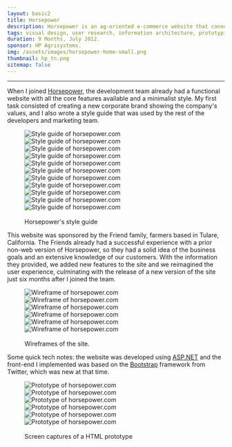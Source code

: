 ```yaml
---
layout: basic2
title: Horsepower
description: Horsepower is an ag-oriented e-commerce website that connects farmers and buyers.
tags: visual design, user research, information architecture, prototyping, front-end development.
duration: 9 Months, July 2012.
sponsor: HP Agrisystems.
img: /assets/images/horsepower-home-small.png
thumbnail: hp_tn.png
sitemap: false
---
```

<script src="/flickity.js"></script>
<hr>
<p>When I joined <a href="http://www.horsepower.com">Horsepower</a>, the development team already had a functional website with all the core features available and a minimalist style. My first task consisted of creating a new corporate brand showing the company's values, and I also wrote a style guide that was used by the rest of the developers and marketing team.</p>
<figure>
  <div class="carousel" data-flickity='{ "imagesLoaded": true, "percentPosition": false }'>
    <img src="/images/hp_styleguide1.png" alt="Style guide of horsepower.com">
    <img src="/images/hp_styleguide2.png" alt="Style guide of horsepower.com">
    <img src="/images/hp_styleguide3.png" alt="Style guide of horsepower.com">
    <img src="/images/hp_styleguide4.png" alt="Style guide of horsepower.com">
    <img src="/images/hp_styleguide5.png" alt="Style guide of horsepower.com">
    <img src="/images/hp_styleguide6.png" alt="Style guide of horsepower.com">
    <img src="/images/hp_styleguide7.png" alt="Style guide of horsepower.com">
    <img src="/images/hp_styleguide8.png" alt="Style guide of horsepower.com">
    <img src="/images/hp_styleguide9.png" alt="Style guide of horsepower.com">
    <img src="/images/hp_styleguide10.png" alt="Style guide of horsepower.com">
    <img src="/images/hp_styleguide11.png" alt="Style guide of horsepower.com">
  </div>
  <br>
  <figcaption>Horsepower's style guide</figcaption>
</figure>
<p>This website was sponsored by the Friend family, farmers based in Tulare, California. The Friends already had a successful experience with a prior non-web version of Horsepower, so they had a solid idea of the business goals and an extensive knowledge of our customers. With the information they provided, we added new features to the site and we reimagined the user experience, culminating with the release of a new version of the site just six months after I joined the team.</p>
<figure>
  <div class="carousel" data-flickity='{ "imagesLoaded": true, "percentPosition": false }'>
    <img src="/images/hp_wire1.png" alt="Wireframe of horsepower.com">
    <img src="/images/hp_wire2.png" alt="Wireframe of horsepower.com">
    <img src="/images/hp_wire3.png" alt="Wireframe of horsepower.com">
    <img src="/images/hp_wire4.png" alt="Wireframe of horsepower.com">
    <img src="/images/hp_wire5.png" alt="Wireframe of horsepower.com">
    <img src="/images/hp_wire6.png" alt="Wireframe of horsepower.com">
  </div>
  <br>
  <figcaption>Wireframes of the site.</figcaption>
</figure>
<p>Some quick tech notes: the website was developed using <a href="http://www.asp.net/">ASP.NET</a> and the front-end I implemented was based on the <a href="http://getbootstrap.com/">Bootstrap</a> framework from Twitter, which was new at that time.</p>
<figure>
  <div class="carousel" data-flickity='{ "imagesLoaded": true, "percentPosition": false }'>
    <img src="/images/hp_mock1.png" alt="Prototype of horsepower.com">
    <img src="/images/hp_mock2.png" alt="Prototype of horsepower.com">
    <img src="/images/hp_mock3.png" alt="Prototype of horsepower.com">
    <img src="/images/hp_mock4.png" alt="Prototype of horsepower.com">
    <img src="/images/hp_mock5.png" alt="Prototype of horsepower.com">
    <img src="/images/hp_mock6.png" alt="Prototype of horsepower.com">
  </div>
  <br>
  <figcaption>Screen captures of a HTML prototype</figcaption>
</figure>

